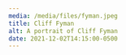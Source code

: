 ```yaml
---
media: /media/files/fyman.jpeg
title: Cliff Fyman
alt: A portrait of Cliff Fyman
date: 2021-12-02T14:15:00-0500
---
```

